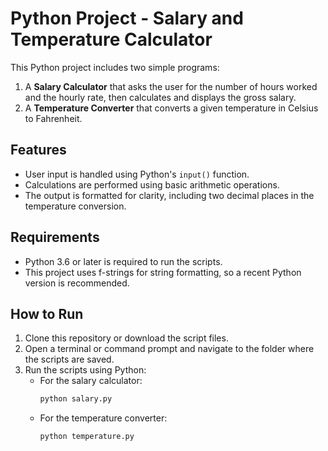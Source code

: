 # Python Project - Salary and Temperature Calculator

This Python project includes two simple programs:
1. A **Salary Calculator** that asks the user for the number of hours worked and the hourly rate, then calculates and displays the gross salary.
2. A **Temperature Converter** that converts a given temperature in Celsius to Fahrenheit.

## Features
- User input is handled using Python's `input()` function.
- Calculations are performed using basic arithmetic operations.
- The output is formatted for clarity, including two decimal places in the temperature conversion.

## Requirements
- Python 3.6 or later is required to run the scripts.
- This project uses f-strings for string formatting, so a recent Python version is recommended.

## How to Run
1. Clone this repository or download the script files.
2. Open a terminal or command prompt and navigate to the folder where the scripts are saved.
3. Run the scripts using Python:
   - For the salary calculator:
     ```bash
     python salary.py
     ```
   - For the temperature converter:
     ```bash
     python temperature.py
     ```

